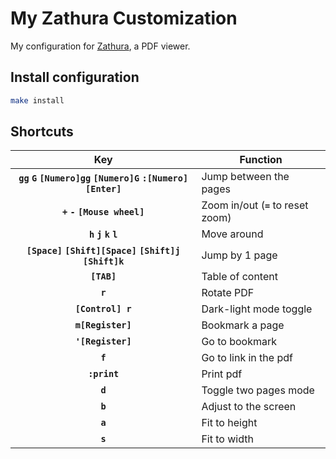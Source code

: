 # My Zathura Customization

My configuration for [Zathura](https://pwmt.org/projects/zathura/), a PDF viewer.

## Install configuration

```bash
make install
```

## Shortcuts

| Key                                                                       | Function                            |
| :-----------------------------------------------------------------------: | ----------------------------------- |
| **`gg`** **`G`** **`[Numero]gg`** **`[Numero]G`** **`:[Numero] [Enter]`** | Jump between the pages              |
| **`+`** **`-`** **`[Mouse wheel]`**                                       | Zoom in/out (**`=`** to reset zoom) |
| **`h`** **`j`** **`k`** **`l`**                                           | Move around                         |
| **`[Space]`** **`[Shift][Space]`** **`[Shift]j`** **`[Shift]k`**          | Jump by 1 page                      |
| **`[TAB]`**                                                               | Table of content                    |
| **`r`**                                                                   | Rotate PDF                          |
| **`[Control] r`**                                                         | Dark-light mode toggle              |
| **`m[Register]`**                                                         | Bookmark a page                     |
| **`'[Register]`**                                                         | Go to bookmark                      |
| **`f`**                                                                   | Go to link in the pdf               |
| **`:print`**                                                              | Print pdf                           |
| **`d`**                                                                   | Toggle two pages mode               |
| **`b`**                                                                   | Adjust to the screen                |
| **`a`**                                                                   | Fit to height                       |
| **`s`**                                                                   | Fit to width                       |
